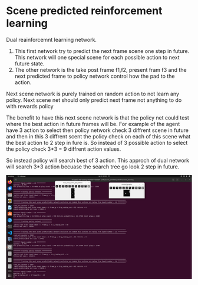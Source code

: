 # Scene predicted reinforcement learning

Dual reainforcemnt learning network.
1. This first network try to predict the next frame scene one step in future. This network will one special scene for each possible action to next future state.
2. The other network is the take post frame f1,f2, present fram f3 and the next predicted frame to policy network control how the pad to the action.

Next scene network is purely trained on random action to not learn any policy. Next scene net should only predict next frame not anything to do with rewards policy  

The benefit to have this next scene network is that the policy net could test where the best action in future frames will be.
For example of the agent have 3 action to select then policy network check 3 diffrent scene in future and then in this 3 diffrent scent the policy check on each of this scene what 
the best action to 2 step in fure is. So instead of 3 possible action to select the policy check 3*3 = 9 diffrent action values.

So instead policy will search best of 3 action. This approch of dual network will search 3*3 action becuase the search tree go look 2 step in future.

![](example1.png)

